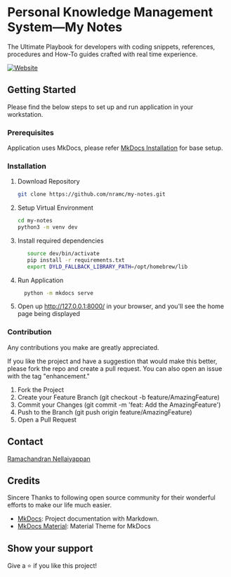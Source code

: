 # Personal Knowledge Management System—My Notes

The Ultimate Playbook for developers with coding snippets, references, procedures and How-To guides crafted with real
time experience.

[![Website](https://img.shields.io/badge/website-online-brightgreen.svg)](https://nramc.github.io/my-notes/)

## Getting Started

Please find the below steps to set up and run application in your workstation.

### Prerequisites

Application uses MkDocs, please refer [MkDocs Installation](https://www.mkdocs.org/user-guide/installation/) for base
setup.

### Installation

1. Download Repository
    ```bash
    git clone https://github.com/nramc/my-notes.git 
    ```
2. Setup Virtual Environment
   ```bash
   cd my-notes
   python3 -m venv dev 
   ```
3. Install required dependencies
   ```bash
      source dev/bin/activate
      pip install -r requirements.txt
      export DYLD_FALLBACK_LIBRARY_PATH=/opt/homebrew/lib
   ```
4. Run Application
    ```bash
      python -m mkdocs serve
    ```
5. Open up http://127.0.0.1:8000/ in your browser, and you'll see the home page being displayed

### Contribution

Any contributions you make are greatly appreciated.

If you like the project and have a suggestion that would make this better, please fork the repo and create a pull
request.
You can also open an issue with the tag "enhancement."

1. Fork the Project
2. Create your Feature Branch (git checkout -b feature/AmazingFeature)
3. Commit your Changes (git commit -m 'feat: Add the AmazingFeature')
4. Push to the Branch (git push origin feature/AmazingFeature)
5. Open a Pull Request

## Contact

[Ramachandran Nellaiyappan](https://nramc.github.io/my-profile/contact.html)

## Credits

Sincere Thanks to following open source community for their wonderful efforts to make our life much easier.

- [MkDocs](https://www.mkdocs.org/): Project documentation with Markdown.
- [MkDocs Material](https://squidfunk.github.io/mkdocs-material/): Material Theme for MkDocs

## Show your support

Give a ⭐️ if you like this project!

